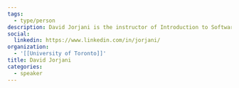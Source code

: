 ```yaml
---
tags:
  - type/person
description: David Jorjani is the instructor of Introduction to Software Engineering at the University of Toronto and has been building and leading engineering and product teams in the tech startup world of Toronto for the past 8 years.
social:
  linkedin: https://www.linkedin.com/in/jorjani/
organization:
  - '[[University of Toronto]]'
title: David Jorjani
categories:
  - speaker
---
```


